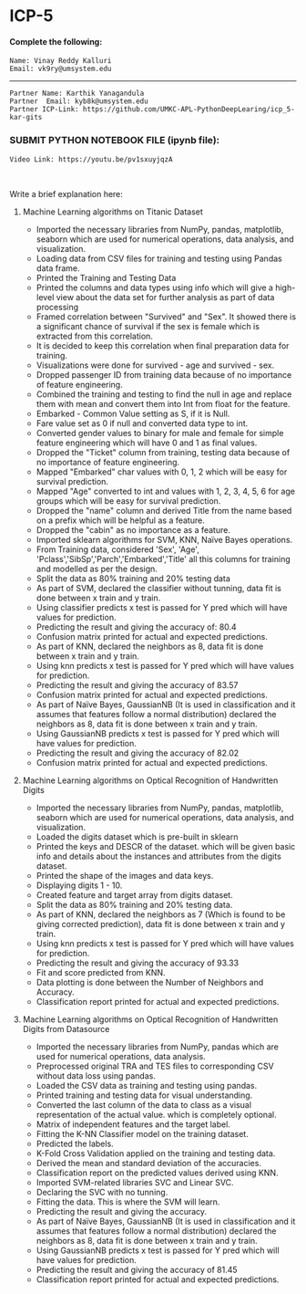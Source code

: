 # ICP-5

#### Complete the following:
```
Name: Vinay Reddy Kalluri
Email: vk9ry@umsystem.edu
```
---
```
Partner Name: Karthik Yanagandula
Partner  Email: kyb8k@umsystem.edu
Partner ICP-Link: https://github.com/UMKC-APL-PythonDeepLearing/icp_5-kar-gits

```
### SUBMIT PYTHON NOTEBOOK FILE (ipynb file):

```
Video Link: https://youtu.be/pv1sxuyjqzA 
```
<br/>
 
Write a brief explanation here:

1. Machine Learning algorithms on Titanic Dataset
	* Imported the necessary libraries from NumPy, pandas, matplotlib, seaborn which are used for numerical operations, data analysis, and visualization.
	* Loading data from CSV files for training and testing using Pandas data frame.
	* Printed the Training and Testing Data
	* Printed the columns and data types using info which will give a high-level view about the data set for further analysis as part of data processing
	* Framed correlation between "Survived" and "Sex". It showed there is a significant chance of survival if the sex is female which is extracted from this correlation.
	* It is decided to keep this correlation when final preparation data for training.
	* Visualizations were done for survived - age and survived - sex.
	* Dropped passenger ID from training data because of no importance of feature engineering.
	* Combined the training and testing to find the null in age and replace them with mean and convert them into Int from float for the feature.
	* Embarked - Common Value setting as S, if it is Null.
	* Fare value set as 0 if null and converted data type to int.
	* Converted gender values to binary for male and female for simple feature engineering which will have 0 and 1 as final values.
	* Dropped the "Ticket" column from training, testing data because of no importance of feature engineering.
	* Mapped "Embarked" char values with 0, 1, 2 which will be easy for survival prediction.
	* Mapped "Age" converted to int and values with 1, 2, 3, 4, 5, 6 for age groups which will be easy for survival prediction.
	* Dropped the "name" column and derived Title from the name based on a prefix which will be helpful as a feature.
	* Dropped the "cabin" as no importance as a feature.
	* Imported sklearn algorithms for SVM, KNN, Naïve Bayes operations.
	* From Training data, considered 'Sex', 'Age', 'Pclass','SibSp','Parch','Embarked','Title' all this columns for training and modelled as per the design.
	* Split the data as 80% training and 20% testing data
	* As part of SVM, declared the classifier without tunning, data fit is done between x train and y train.
	* Using classifier predicts x test is passed for Y pred which will have values for prediction.
	* Predicting the result and giving the accuracy of: 80.4
	* Confusion matrix printed for actual and expected predictions.
	* As part of KNN, declared the neighbors as 8, data fit is done between x train and y train.
	* Using knn predicts x test is passed for Y pred which will have values for prediction.
	* Predicting the result and giving the accuracy of 83.57
	* Confusion matrix printed for actual and expected predictions.
	* As part of Naïve Bayes, GaussianNB (It is used in classification and it assumes that features follow a normal distribution) declared the neighbors as 8, data fit is done between x train and y train.
	* Using GaussianNB predicts x test is passed for Y pred which will have values for prediction.
	* Predicting the result and giving the accuracy of 82.02
	* Confusion matrix printed for actual and expected predictions.

2. Machine Learning algorithms on Optical Recognition of Handwritten Digits
	* Imported the necessary libraries from NumPy, pandas, matplotlib, seaborn which are used for numerical operations, data analysis, and visualization.
	* Loaded the digits dataset which is pre-built in sklearn
	* Printed the keys and DESCR of the dataset. which will be given basic info and details about the instances and attributes from the digits dataset.
	* Printed the shape of the images and data keys.
	* Displaying digits 1 - 10.
	* Created feature and target array from digits dataset.
	* Split the data as 80% training and 20% testing data.
	* As part of KNN, declared the neighbors as 7 (Which is found to be giving corrected prediction), data fit is done between x train and y train.
	* Using knn predicts x test is passed for Y pred which will have values for prediction.
	* Predicting the result and giving the accuracy of 93.33
	* Fit and score predicted from KNN.
	* Data plotting is done between the Number of Neighbors and Accuracy.
	* Classification report printed for actual and expected predictions.

3. Machine Learning algorithms on Optical Recognition of Handwritten Digits from Datasource
	* Imported the necessary libraries from NumPy, pandas which are used for numerical operations, data analysis.
	* Preprocessed original TRA and TES files to corresponding CSV without data loss using pandas.
	* Loaded the CSV data as training and testing using pandas.
	* Printed training and testing data for visual understanding.
	* Converted the last column of the data to class as a visual representation of the actual value. which is completely optional.
	* Matrix of independent features and the target label.
	* Fitting the K-NN Classifier model on the training dataset.
	* Predicted the labels.
	* K-Fold Cross Validation applied on the training and testing data.
	* Derived the mean and standard deviation of the accuracies.
	* Classification report on the predicted values derived using KNN.
	* Imported SVM-related libraries SVC and Linear SVC.
	* Declaring the SVC with no tunning.
	* Fitting the data. This is where the SVM will learn.
	* Predicting the result and giving the accuracy.
	* As part of Naïve Bayes, GaussianNB (It is used in classification and it assumes that features follow a normal distribution) declared the neighbors as 8, data fit is done between x train and y train.
	* Using GaussianNB predicts x test is passed for Y pred which will have values for prediction.
	* Predicting the result and giving the accuracy of 81.45
	* Classification report printed for actual and expected predictions.


